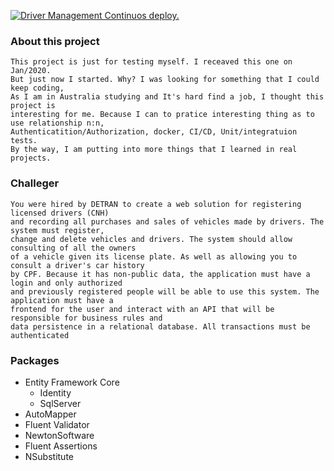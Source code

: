 [![Driver Management Continuos deploy.](https://github.com/andd3rson/drivers-management-backend/actions/workflows/CD-CI.yaml/badge.svg)](https://github.com/andd3rson/drivers-management-backend/actions/workflows/CD-CI.yaml)

### About this project

    This project is just for testing myself. I receaved this one on Jan/2020. 
    But just now I started. Why? I was looking for something that I could keep coding, 
    As I am in Australia studying and It's hard find a job, I thought this project is
    interesting for me. Because I can to pratice interesting thing as to use relationship n:n, 
    Authenticatition/Authorization, docker, CI/CD, Unit/integratuion tests. 
    By the way, I am putting into more things that I learned in real projects. 

     

### Challeger


    You were hired by DETRAN to create a web solution for registering licensed drivers (CNH) 
    and recording all purchases and sales of vehicles made by drivers. The system must register,
    change and delete vehicles and drivers. The system should allow consulting of all the owners 
    of a vehicle given its license plate. As well as allowing you to consult a driver's car history 
    by CPF. Because it has non-public data, the application must have a login and only authorized 
    and previously registered people will be able to use this system. The application must have a 
    frontend for the user and interact with an API that will be responsible for business rules and 
    data persistence in a relational database. All transactions must be authenticated


### Packages

* Entity Framework Core
  * Identity
  * SqlServer
* AutoMapper
* Fluent Validator
* NewtonSoftware
* Fluent Assertions
* NSubstitute

